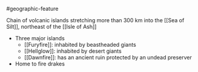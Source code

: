 #geographic-feature 

Chain of volcanic islands stretching more than 300 km into the [[Sea of Silt]], northeast of the [[Isle of Ash]]

- Three major islands
	- [[Furyfire]]: inhabited by beastheaded giants 
	- [[Hellglow]]: inhabited by desert giants
	- [[Dawnfire]]: has an ancient ruin protected by an undead preserver
- Home to fire drakes